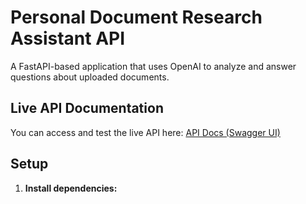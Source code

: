 # Personal Document Research Assistant API

A FastAPI-based application that uses OpenAI to analyze and answer questions about uploaded documents.

## Live API Documentation

You can access and test the live API here: [API Docs (Swagger UI)](https://document-research-assistant-api-1.onrender.com/docs)

## Setup

1. **Install dependencies:**
   ```